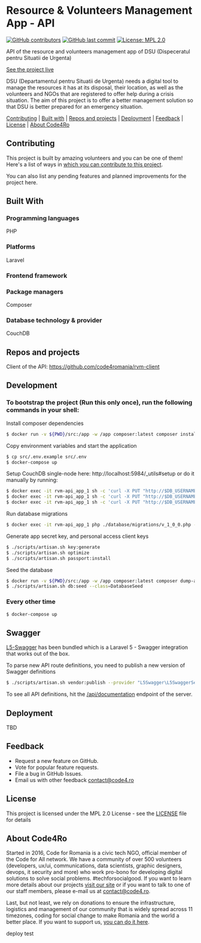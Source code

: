 # Resource & Volunteers Management App - API

[![GitHub contributors](https://img.shields.io/github/contributors/code4romania/rvm-api.svg?style=for-the-badge)](https://github.com/code4romania/rvm-api/graphs/contributors)    [![GitHub last commit](https://img.shields.io/github/last-commit/code4romania/rvm-api.svg?style=for-the-badge)](https://github.com/code4romania/rvm-api/commits/master) [![License: MPL 2.0](https://img.shields.io/badge/license-MPL%202.0-brightgreen.svg?style=for-the-badge)](https://opensource.org/licenses/MPL-2.0)

API of the resource and volunteers management app of DSU (Dispeceratul pentru Situatii de Urgenta)

[See the project live](https://www.figma.com/proto/K7Qqywpx1QFVzG1ml2Fa3qsv/Resource-%26-Volunteer-Management-App?scaling=min-zoom)

DSU (Departamentul pentru Situatii de Urgenta) needs a digital tool to manage the resources it has at its disposal, their location, as well as the volunteers and NGOs that are registered to offer help during a crisis situation. The aim of this project is to offer a better management solution so that DSU is better prepared for an emergency situation.

[Contributing](#contributing) | [Built with](#built-with) | [Repos and projects](#repos-and-projects) | [Deployment](#deployment) | [Feedback](#feedback) | [License](#license) | [About Code4Ro](#about-code4ro)

## Contributing

This project is built by amazing volunteers and you can be one of them! Here's a list of ways in [which you can contribute to this project](.github/CONTRIBUTING.MD).

You can also list any pending features and planned improvements for the project here.

## Built With

### Programming languages

PHP

### Platforms

Laravel

### Frontend framework

### Package managers

Composer

### Database technology & provider

CouchDB

## Repos and projects

Client of the API: https://github.com/code4romania/rvm-client


## Development

### To bootstrap the project (Run this only once), run the following commands in your shell:

Install composer dependencies
```bash
$ docker run -v ${PWD}/src:/app -w /app composer:latest composer install --ignore-platform-reqs --no-scripts --no-interaction --prefer-dist --optimize-autoloader
```

Copy environment variables and start the application
```bash
$ cp src/.env.example src/.env
$ docker-compose up
```

Setup CouchDB single-node here: http://localhost:5984/_utils#setup or do it manually by running:
```bash
$ docker exec -it rvm-api_app_1 sh -c 'curl -X PUT "http://$DB_USERNAME:$DB_PASSWORD@$DB_HOST:$DB_PORT/_users"'
$ docker exec -it rvm-api_app_1 sh -c 'curl -X PUT "http://$DB_USERNAME:$DB_PASSWORD@$DB_HOST:$DB_PORT/_replicator"'
$ docker exec -it rvm-api_app_1 sh -c 'curl -X PUT "http://$DB_USERNAME:$DB_PASSWORD@$DB_HOST:$DB_PORT/_global_changes"'
```

Run database migrations
```bash
$ docker exec -it rvm-api_app_1 php ./database/migrations/v_1_0_0.php -c migrate
```

Generate app secret key, and personal access client keys
```bash
$ ./scripts/artisan.sh key:generate
$ ./scripts/artisan.sh optimize
$ ./scripts/artisan.sh passport:install
```

Seed the database
```bash
$ docker run -v ${PWD}/src:/app -w /app composer:latest composer dump-autoload
$ ./scripts/artisan.sh db:seed --class=DatabaseSeed
```

### Every other time

```bash
$ docker-compose up
```

## Swagger
[L5-Swagger](https://github.com/DarkaOnLine/L5-Swagger) has been bundled which is a Laravel 5 - Swagger integration that
works out of the box.

To parse new API route definitions, you need to publish a new version of Swagger definitions

```bash
$ ./scripts/artisan.sh vendor:publish --provider "L5Swagger\L5SwaggerServiceProvider"
```

To see all API definitions, hit the [/api/documentation](http://localhost:8080/api/documentation) endpoint of the server.
## Deployment

TBD

## Feedback

* Request a new feature on GitHub.
* Vote for popular feature requests.
* File a bug in GitHub Issues.
* Email us with other feedback contact@code4.ro

## License

This project is licensed under the MPL 2.0 License - see the [LICENSE](LICENSE) file for details

## About Code4Ro

Started in 2016, Code for Romania is a civic tech NGO, official member of the Code for All network. We have a community of over 500 volunteers (developers, ux/ui, communications, data scientists, graphic designers, devops, it security and more) who work pro-bono for developing digital solutions to solve social problems. #techforsocialgood. If you want to learn more details about our projects [visit our site](https://www.code4.ro/en/) or if you want to talk to one of our staff members, please e-mail us at contact@code4.ro.

Last, but not least, we rely on donations to ensure the infrastructure, logistics and management of our community that is widely spread across 11 timezones, coding for social change to make Romania and the world a better place. If you want to support us, [you can do it here](https://code4.ro/en/donate/).

deploy test
